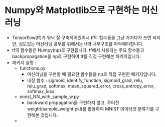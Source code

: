 # Numpy와 Matplotlib으로 구현하는 머신러닝

- Tensorflow(tf)가 워낙 잘 구축되어있어서 tf의 함수들을 그냥 가져다가 쓰면 되지만, 심도있는 머신러닝 공부를 위해서는 tf의 내부구조를 파악해야합니다.
- tf의 함수들은 Numpy(np)로 구현됩니다. tf에서 사용되는 주요 함수들과 backpropagation을 np로 구현하여 tf를 직접 구현해본 패키지입니다.
- 패키지 설명 : 
  - functions.py
      - 머신러닝을 구현할 때 필요한 함수들을 np로 직접 구현한 패키지입니다.
      - 내장 함수 : sigmoid, identify_function, sigmoid_grad, relu, relu_grad, softmax, mean_squared_error, cross_entropy_error, softmax_loss
  - mnist_NN_with_sample_w.py
      - backward propagation을 구현하지 않고, 주어진 weight(sample_weight.pkl)를 활용하여 MNIST 데이터셋 분류기를 구현해본 것입니다.
  - 
